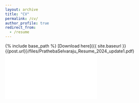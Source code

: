 ```yaml
---
layout: archive
title: "CV"
permalink: /cv/
author_profile: true
redirect_from:
  - /resume
---
```


{% include base_path %}
[Download here]({{ site.baseurl }}{{post.url}}/files/PrathebaSelvaraju_Resume_2024_update1.pdf)
<embed src="../files/PrathebaSelvaraju_Resume_2024_update1.pdf" type="application/pdf">


<!-- Talks
======
  <ul>{% for post in site.talks %}
    {% include archive-single-talk-cv.html %}
  {% endfor %}</ul>
  
Teaching
======
  <ul>{% for post in site.teaching %}
    {% include archive-single-cv.html %}
  {% endfor %}</ul> -->
  
<!-- Service and leadership
======
* Currently signed in to 43 different slack teams -->
